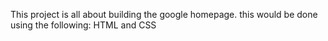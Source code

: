 This project is all about building the google homepage.
this would be done using the following:
HTML and 
CSS